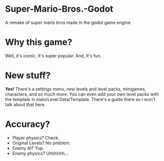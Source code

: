 # Super-Mario-Bros.-Godot
A remake of super mario bros made in the godot game engine

# Why this game?
Well, it's iconic. It's super popular. And, It's fun.

# New stuff?
**Yes!** There's a settings menu, new levels and level packs, minigames, characters, and so much more. You can even add your own level packs with the template in main/Level Data/Template. There's a guide there so I won't talk about that here.

# Accuracy?
- Player physics? Check. 
- Original Levels? No problem.
- Enemy AI? Yup.
- Enemy physics? Uhhhhhh...

